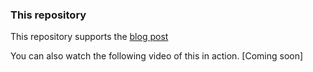 ### This repository

This repository supports the [blog post](https://dev.to/aws/creating-a-multi-architecture-ci-cd-deployment-for-amazon-ecs-and-ecs-anywhere-15o3) 

You can also watch the following video of this in action. [Coming soon]
